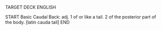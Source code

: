 TARGET DECK
ENGLISH

START
Basic
Caudal
Back: adj. 1 of or like a tail. 2 of the posterior part of the body. [latin cauda tail]
END
